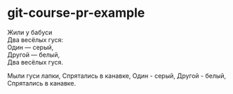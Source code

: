 # git-course-pr-example

Жили у бабуси  
Два весёлых гуся:  
Один — серый,  
Другой — белый,  
Два весёлых гуся. 

Мыли гуси лапки,
Спрятались в канавке,
Один - серый,
Другой - белый,
Спрятались в канавке. 
